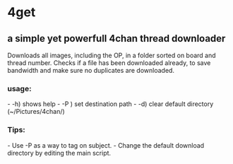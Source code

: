<h1>4get</h1>
<h2>a simple yet powerfull 4chan thread downloader</h2>

Downloads all images, including the OP, in a folder sorted on board and thread number.
Checks if a file has been downloaded already, to save bandwidth and make sure no duplicates are downloaded.

<h3>usage:</h3>
- -h)        shows help
- -P <arg>)  set destination path
- -d)        clear default directory (~/Pictures/4chan/)

<h3>Tips:</h3>
- Use -P as a way to tag on subject.
- Change the default download directory by editing the main script.
